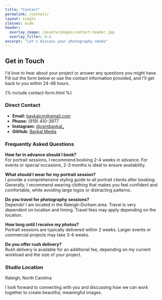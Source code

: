 ```yaml
---
title: "Contact"
permalink: /contact/
layout: single
classes: wide
header:
  overlay_image: /assets/images/contact-header.jpg
  overlay_filter: 0.4
excerpt: "Let's discuss your photography needs"
---
```


## Get in Touch

I'd love to hear about your project or answer any questions you might have. Fill out the form below or use the contact information provided, and I'll get back to you within 24-48 hours.

{% include contact-form.html %}

### Direct Contact

- **Email:** [baykalcm@gmail.com](mailto:hello@baykalmedia.com)
- **Phone:** (919) 410-3977
- **Instagram:** [@cembaykal_](https://instagram.com/cembaykal_)
- **GitHub:** [Baykal Media](https://github.com/baykalcem)

### Frequently Asked Questions

**How far in advance should I book?**  
For portrait sessions, I recommend booking 2-4 weeks in advance. For events or special occasions, 2-3 months is ideal to ensure availability.

**What should I wear for my portrait session?**  
I provide a comprehensive styling guide to all portrait clients after booking. Generally, I recommend wearing clothing that makes you feel confident and comfortable, while avoiding large logos or distracting patterns.

**Do you travel for photography sessions?**  
Depends! I am located in the Raleigh-Durham area. Travel is very dependent on location and timing. Travel fees may apply depending on the location.

**How long until I receive my photos?**  
Portrait sessions are typically delivered within 2 weeks. Larger events or commercial projects may take 3-4 weeks.

**Do you offer rush delivery?**  
Rush delivery is available for an additional fee, depending on my current workload and the size of your project.

### Studio Location

Raleigh, North Carolina

I look forward to connecting with you and discussing how we can work together to create beautiful, meaningful images.